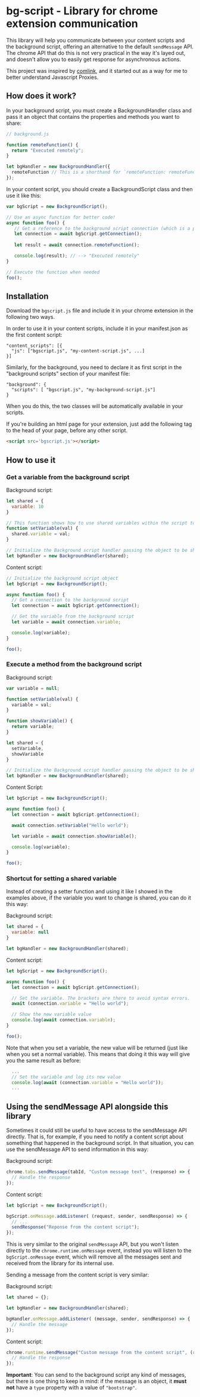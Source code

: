# bg-script - Library for chrome extension communication
This library will help you communicate between your content scripts and the background script, offering an alternative to the default `sendMessage` API.
The chrome API that do this is not very practical in the way it's layed out, and doesn't allow you to easily get response for asynchronous
actions.

This project was inspired by [comlink](https://github.com/GoogleChromeLabs/comlink), and it started out as a way for me to better understand Javascript Proxies.

## How does it work?

In your background script, you must create a BackgroundHandler class and pass it an object that contains the properties and methods you want to share:

```js
// background.js

function remoteFunction() {
  return "Executed remotely";
}

let bgHandler = new BackgroundHandler({
  remoteFunction // This is a shorthand for `remoteFunction: remoteFunction`
});
```

In your content script, you should create a BackgroundScript class and then use it like this:

```js
var bgScript = new BackgroundScript();

// Use an async function for better code!
async function foo() {
   // Get a reference to the background script connection (which is a proxy)
   let connection = await bgScript.getConnection();
   
   let result = await connection.remoteFunction();

   console.log(result); // --> "Executed remotely"
}

// Execute the function when needed
foo();
```

## Installation

Download the `bgscript.js` file and include it in your chrome extension in the following two ways.

In order to use it in your content scripts, include it in your manifest.json as the first content script:

```
"content_scripts": [{
  "js": ["bgscript.js", "my-content-script.js", ...]
}]
```

Similarly, for the background, you need to declare it as first script in the "background scripts" section of your manifest file:

```
"background": {
  "scripts": [ "bgscript.js", "my-background-script.js"]
}
```

When you do this, the two classes will be automatically available in your scripts.

If you're building an html page for your extension, just add the following tag to the head of your page, before any other script.

```html
<script src='bgscript.js'></script>
```

## How to use it

### Get a variable from the background script

Background script:
```js
let shared = {
  variable: 10
}

// This function shows how to use shared variables within the script to avoid problems with object references
function setVariable(val) {
  shared.variable = val;
}

// Initialize the Background script handler passing the object to be shared
let bgHandler = new BackgroundHandler(shared);
```

Content script:

```js
// Initialize the background script object
let bgScript = new BackgroundScript();

async function foo() {
  // Get a connection to the background script
  let connection = await bgScript.getConnection();

  // Get the variable from the background script
  let variable = await connection.variable;

  console.log(variable);
}

foo();
```

### Execute a method from the background script

Background script:
```js
var variable = null;

function setVariable(val) {
  variable = val;
}

function showVariable() {
  return variable;
}

let shared = {
  setVariable,
  showVariable
}

// Initialize the Background script handler passing the object to be shared
let bgHandler = new BackgroundHandler(shared);
```

Content Script:
```js
let bgScript = new BackgroundScript();

async function foo() {
  let connection = await bgScript.getConnection();

  await connection.setVariable("Hello world");

  let variable = await connection.showVariable();

  console.log(variable);
}

foo();
```

### Shortcut for setting a shared variable

Instead of creating a setter function and using it like I showed in the examples above, if the variable you want to change is shared, you can do it this way:

Background script:
```js
let shared = {
  variable: null
}

let bgHandler = new BackgroundHandler(shared);
```

Content script:
```js
let bgScript = new BackgroundScript();

async function foo() {
  let connection = await bgScript.getConnection();

  // Set the variable. The brackets are there to avoid syntax errors.
  await (connection.variable = "Hello world");

  // Show the new variable value
  console.log(await connection.variable);
}

foo();
```

Note that when you set a variable, the new value will be returned (just like when you set a normal variable). This means that doing it this way will give you the same result as before:
```js
  ...
  // Set the variable and log its new value
  console.log(await (connection.variable = "Hello world"));
  ...
```

## Using the sendMessage API alongside this library

Sometimes it could still be useful to have access to the sendMessage API directly. That is, for example, if you need to notify a content script about something that happened in the background script. In that situation, you can use the sendMessage API to send information in this way:

Background script:
```js
chrome.tabs.sendMessage(tabId, "Custom message text", (response) => {
  // Handle the response
});
```

Content script:
```js
let bgScript = new BackgroundScript();

bgScript.onMessage.addListener( (request, sender, sendResponse) => {
  // ...
  sendResponse("Reponse from the content script");
});
```

This is very similar to the original `sendMessage` API, but you won't listen directly to the `chrome.runtime.onMessage` event, instead you will listen to the `bgScript.onMessage` event, which will remove all the messages sent and received from the library for its internal use.

Sending a message from the content script is very similar:

Background script:
```js
let shared = {};

let bgHandler = new BackgroundHandler(shared);

bgHandler.onMessage.addListener( (message, sender, sendResponse) => {
  // Handle the message
});
```

Content script:
```js
chrome.runtime.sendMessage("Custom message from the content script", (response) => {
  // Handle the response
});
```

**Important**: You can send to the background script any kind of messages, but there is one thing to keep in mind: if the message is an object, it **must not** have a `type` property with a value of `"bootstrap"`.